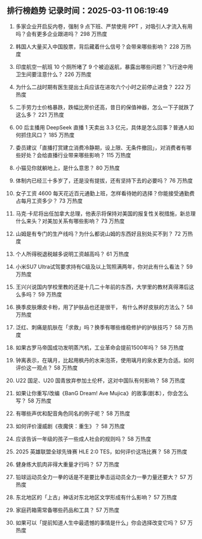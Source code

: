 
## 排行榜趋势 记录时间：2025-03-11 06:19:49
  
  1. 多家企业开启反内卷，强制 9 点下班、严禁使用 PPT ，对吸引人才流入有用吗？会有更多企业跟进吗？ 298 万热度
    
  2. 韩国人大量买入中国股票，背后藏着什么信号？会带来哪些影响？ 228 万热度
    
  3. 印度航空一航班 10 个厕所堵了 9 个被迫返航，暴露出哪些问题？飞行途中用卫生间要注意什么？ 226 万热度
    
  4. 为什么二战时期有医生提出士兵应该在进攻六个小时之前停止进食？ 222 万热度
    
  5. 二手劳力士价格暴跌，跌幅比房价还高，昔日的保值神器，怎么一下子就跌了这么多？ 221 万热度
    
  6. 00 后主播用 DeepSeek 直播 1 天卖出 3.3 亿元，具体是怎么回事？普通人如何抓住风口？ 185 万热度
    
  7. 委员建议「直播打赏建立消费冷静期，设上限、无条件撤回」，对消费者有哪些好处？会给直播行业带来哪些影响？ 115 万热度
    
  8. 小猫见你就躺地上，是什么意思？ 80 万热度
    
  9. 体制内已经三十多岁了，还是没有提拔，还有坚持下去的必要吗？ 76 万热度
    
  10. 女子工资 4600 每天花近百元通勤上班，怎样看待她的选择？你能接受通勤费占每月工资多少？ 73 万热度
    
  11. 马克·卡尼将出任加拿大总理，他表示将保持对美国的报复性关税措施，新总理什么来头？对美加关系有哪些影响？ 73 万热度
    
  12. 山姆是有专门的生产线吗？为什么都说山姆的东西好且别处买不到？ 72 万热度
    
  13. 个人所得税退税越多说明工资越高吗？ 61 万热度
    
  14. 小米SU7 Ultra试驾要求持有C级及以上驾照满两年，你对此有什么看法？ 59 万热度
    
  15. 王兴兴说国内学校里教的还是十几二十年前的东西，大学里的教材真得滞后这么多吗？ 59 万热度
    
  16. 换季皮肤爆皮卡粉，用了护肤品也还是很干， 有什么养好皮肤的方法么？ 58 万热度
    
  17. 泛红、刺痛是肌肤在「求救」吗？换季有哪些维稳修护的护肤技巧？ 58 万热度
    
  18. 如果古罗马帝国成功发明蒸汽机，工业革命会提前1500年吗？ 58 万热度
    
  19. 钟离表示，在璃月，比起用枫丹的水来泡茶，使用璃月的泉水更为合适。如何评价这一观点？ 58 万热度
    
  20. U22 国足、U20 国青放弃参加土伦杯，这对中国队有何影响？ 58 万热度
    
  21. 如果让你重写/改编《BanG Dream! Ave Mujica》的故事(剧本），你会怎么写？ 58 万热度
    
  22. 有哪些声优和配音角色同名的例子呢？ 58 万热度
    
  23. 如何评价漫威剧《夜魔侠：重生》？ 58 万热度
    
  24. 应该告诉一年级的孩子一些成人社会的规则吗？ 58 万热度
    
  25. 2025 英雄联盟全球先锋赛 HLE 2:0 TES，如何评价这场比赛？ 58 万热度
    
  26. 健身练大肌肉非得大重量才行吗？ 57 万热度
    
  27. 铅球运动员全力一拳的话是不是要比拳击运动员全力一拳力量还要大？ 57 万热度
    
  28. 东北地区的「上古」神话对东北地区文学形成有什么影响？ 57 万热度
    
  29. 家庭药箱需常备哪些药品和工具？ 57 万热度
    
  30. 如果可以「提前知道人生中最遗憾的事情是什么」你会选择改变它吗？ 57 万热度
    